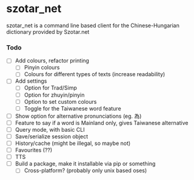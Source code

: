 # szotar_net 
szotar_net is a command line based client for the Chinese-Hungarian dictionary provided by Szotar.net

### Todo

- [ ] Add colours, refactor printing
  - [ ] Pinyin colours
  - [ ] Colours for different types of texts (increase readability)
- [ ] Add settings
  - [ ] Option for Trad/Simp
  - [ ] Option for zhuyin/pinyin
  - [ ] Option to set custom colours
  - [ ] Toggle for the Taiwanese word feature
- [ ] Show option for alternative pronunciations (eg. 為)
- [ ] Feature to say if a word is Mainland only, gives Taiwanese alternative
- [ ] Query mode, with basic CLI
- [ ] Save/serialize session object
- [ ] History/cache (might be illegal, so maybe not)
- [ ] Favourites (??)
- [ ] TTS
- [ ] Build a package, make it installable via pip or something
  - [ ] Cross-platform? (probably only unix based oses)